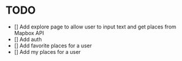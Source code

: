 # TODO

- [] Add explore page to allow user to input text and get places from Mapbox API
- [] Add auth
- [] Add favorite places for a user
- [] Add my places for a user
